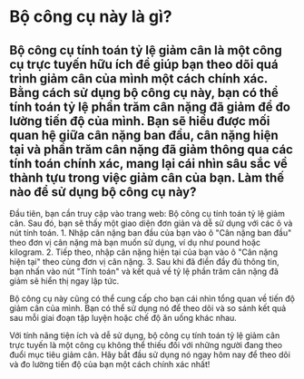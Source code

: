 Bộ công cụ này là gì?
=====================

Bộ công cụ tính toán tỷ lệ giảm cân là một công cụ trực tuyến hữu ích để giúp bạn theo dõi quá trình giảm cân của mình một cách chính xác. Bằng cách sử dụng bộ công cụ này, bạn có thể tính toán tỷ lệ phần trăm cân nặng đã giảm để đo lường tiến độ của mình. Bạn sẽ hiểu được mối quan hệ giữa cân nặng ban đầu, cân nặng hiện tại và phần trăm cân nặng đã giảm thông qua các tính toán chính xác, mang lại cái nhìn sâu sắc về thành tựu trong việc giảm cân của bạn. Làm thế nào để sử dụng bộ công cụ này?
--------------------------------------

Đầu tiên, bạn cần truy cập vào trang web: Bộ công cụ tính toán tỷ lệ giảm cân. Sau đó, bạn sẽ thấy một giao diện đơn giản và dễ sử dụng với các ô và nút tính toán. 1. Nhập cân nặng ban đầu của bạn vào ô "Cân nặng ban đầu" theo đơn vị cân nặng mà bạn muốn sử dụng, ví dụ như pound hoặc kilogram.
2. Tiếp theo, nhập cân nặng hiện tại của bạn vào ô "Cân nặng hiện tại" theo cùng đơn vị cân nặng.
3. Sau khi đã điền đầy đủ thông tin, bạn nhấn vào nút "Tính toán" và kết quả về tỷ lệ phần trăm cân nặng đã giảm sẽ hiển thị ngay lập tức.

Bộ công cụ này cũng có thể cung cấp cho bạn cái nhìn tổng quan về tiến độ giảm cân của mình. Bạn có thể sử dụng nó để theo dõi và so sánh kết quả sau mỗi giai đoạn tập luyện hoặc chế độ ăn uống khác nhau.

Với tính năng tiện ích và dễ sử dụng, bộ công cụ tính toán tỷ lệ giảm cân trực tuyến là một công cụ không thể thiếu đối với những người đang theo đuổi mục tiêu giảm cân. Hãy bắt đầu sử dụng nó ngay hôm nay để theo dõi và đo lường tiến độ của bạn một cách chính xác nhất!